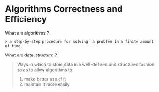 # Algorithms Correctness and Efficiency 

What are algorithms ?

	> a step-by-step procedure for solving  a problem in a finite amount of time.



What are data-structure ?

> Ways in which to store data in a well-defined and structured fashion so as to allow algorithms to:
>
> 	1. make better use of it
> 	2. maintain it more easily





